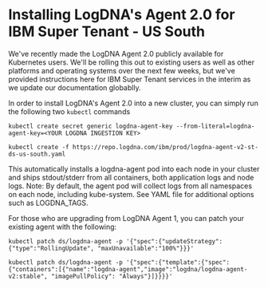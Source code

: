 # Installing LogDNA's Agent 2.0 for IBM Super Tenant - US South

We've recently made the LogDNA Agent 2.0 publicly available for Kubernetes users. We'll be rolling this out to existing users as well as other platforms and operating systems over the next few weeks, but we've provided instructions here for IBM Super Tenant services in the interim as we update our documentation globablly.

In order to install LogDNA's Agent 2.0 into a new cluster, you can simply run the following two `kubectl` commands

```
kubectl create secret generic logdna-agent-key --from-literal=logdna-agent-key=<YOUR LOGDNA INGESTION KEY>

kubectl create -f https://repo.logdna.com/ibm/prod/logdna-agent-v2-st-ds-us-south.yaml
```

This automatically installs a logdna-agent pod into each node in your cluster and ships stdout/stderr from all containers, both application logs and node logs. Note: By default, the agent pod will collect logs from all namespaces on each node, including kube-system. See YAML file for additional options such as LOGDNA_TAGS.

For those who are upgrading from LogDNA Agent 1, you can patch your existing agent with the following:

```
kubectl patch ds/logdna-agent -p '{"spec":{"updateStrategy":{"type":"RollingUpdate", "maxUnavailable":"100%"}}}'

kubectl patch ds/logdna-agent -p '{"spec":{"template":{"spec":{"containers":[{"name":"logdna-agent","image":"logdna/logdna-agent-v2:stable", "imagePullPolicy": "Always"}]}}}}'
```
